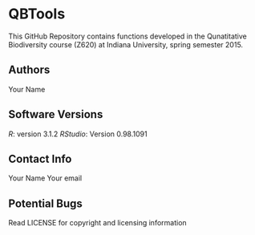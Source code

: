 # QBTools
This GitHub Repository contains functions developed in the Qunatitative Biodiversity course (Z620) at Indiana University, spring semester 2015.

Authors
-------
Your Name

Software Versions
-----------------
*R*: version 3.1.2
*RStudio*: Version 0.98.1091

Contact Info
------------
Your Name
Your email

Potential Bugs
------------

Read LICENSE for copyright and licensing information